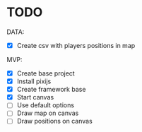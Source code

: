 # TODO

DATA:
- [x] Create csv with players positions in map

MVP:
- [x] Create base project
- [x] Install pixijs
- [x] Create framework base
- [x] Start canvas
- [ ] Use default options
- [ ] Draw map on canvas
- [ ] Draw positions on canvas